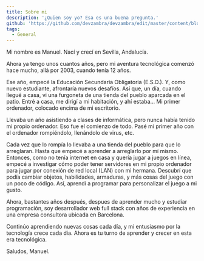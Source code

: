 ```yaml
---
title: Sobre mi
description: '¿Quien soy yo? Esa es una buena pregunta.'
github: 'https://github.com/devzambra/devzambra/edit/master/content/blog/sobre-mi.md'
tags:
  - General
---
```


Mi nombre es Manuel. Nací y crecí en Sevilla, Andalucía.

Ahora ya tengo unos cuantos años, pero mi aventura tecnológica comenzó hace mucho, allá por 2003, cuando tenía 12 años.

Ese año, empecé la Educación Secundaria Obligatoria (E.S.O.). Y, como nuevo estudiante, afrontaría nuevos desafíos.
Así que, un día, cuando llegué a casa, vi una furgoneta de una tienda del pueblo aparcada en el patio.
Entré a casa, me dirigí a mi habitación, y ahí estaba… Mi primer ordenador, colocado encima de mi escritorio.

Llevaba un año asistiendo a clases de informática, pero nunca había tenido mi propio ordenador. Eso fue el comienzo de todo.
Pasé mi primer año con el ordenador rompiéndolo, llenándolo de virus, etc.

Cada vez que lo rompía lo llevaba a una tienda del pueblo para que lo arreglaran. Hasta que empecé a aprender a arreglarlo por mí mismo.
Entonces, como no tenía internet en casa y quería jugar a juegos en línea, empecé a investigar cómo poder tener servidores en mi propio ordenador para jugar por conexión de red local (LAN) con mi hermana. Descubrí que podía cambiar objetos, habilidades, armaduras, y más cosas del juego con un poco de código.
Así, aprendí a programar para personalizar el juego a mi gusto.

Ahora, bastantes años después, despues de aprender mucho y estudiar programación, soy desarrollador web full stack con años de experiencia en una empresa consultora ubicada en Barcelona.

Continúo aprendiendo nuevas cosas cada día, y mi entusiasmo por la tecnología crece cada dia.
Ahora es tu turno de aprender y crecer en esta era tecnológica.

Saludos,
Manuel.
